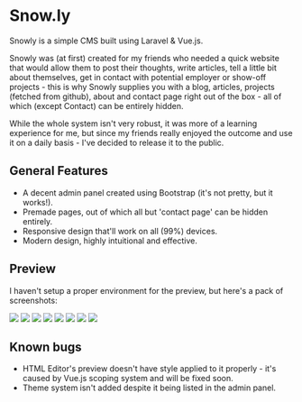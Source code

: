 # Snow.ly

Snowly is a simple CMS built using Laravel & Vue.js.

Snowly was (at first) created for my friends who needed a quick website that would allow them to post their thoughts, write articles, tell a little bit about themselves, get in contact with potential employer or show-off projects - this is why Snowly supplies you with a blog, articles, projects (fetched from github), about and contact page right out of the box - all of which (except Contact) can be entirely hidden.

While the whole system isn't very robust, it was more of a learning experience for me, but since my friends really enjoyed the outcome and use it on a daily basis - I've decided to release it to the public.

## General Features

- A decent admin panel created using Bootstrap (it's not pretty, but it works!).
- Premade pages, out of which all but 'contact page' can be hidden entirely.
- Responsive design that'll work on all (99%) devices.
- Modern design, highly intuitional and effective.

## Preview
I haven't setup a proper environment for the preview, but here's a pack of screenshots:

![](https://i.imgur.com/1ACLfJz.jpg)
![](https://i.imgur.com/lBrjkgA.jpg)
![](https://i.imgur.com/CeBPmET.jpg)
![](https://i.imgur.com/Pr9YKTP.jpg)
![](https://i.imgur.com/CuGpUz9.jpg)
![](https://i.imgur.com/TeV2ZHX.jpg)
![](https://i.imgur.com/Y200TWx.jpg)
![](https://i.imgur.com/tIb1oyJ.jpg)

## Known bugs

- HTML Editor's preview doesn't have style applied to it properly - it's caused by Vue.js scoping system and will be fixed soon.
- Theme system isn't added despite it being listed in the admin panel.
